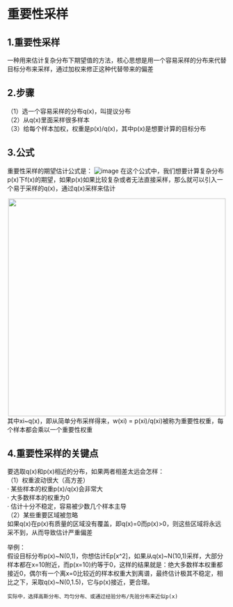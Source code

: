 # 重要性采样   

## 1.重要性采样  

  一种用来估计复杂分布下期望值的方法，核心思想是用一个容易采样的分布来代替目标分布来采样，通过加权来修正这种代替带来的偏差  

## 2.步骤
（1）选一个容易采样的分布q(x)，叫提议分布  
（2）从q(x)里面采样很多样本  
（3）给每个样本加权，权重是p(x)/q(x)，其中p(x)是想要计算的目标分布  
## 3.公式
重要性采样的期望估计公式是：
![image](https://github.com/user-attachments/assets/c35797c7-8ce1-4f66-ad57-9425429aac65)
在这个公式中，我们想要计算复杂分布p(x)下f(x)的期望，如果p(x)如果比较复杂或者无法直接采样，那么就可以引入一个易于采样的q(x)，通过q(x)采样来估计  
<div align=center>
  <img src="https://github.com/user-attachments/assets/6d56741e-a9e7-4f21-a244-0773d34c61c3" width="500" />
</div>
其中xi~q(x)，即从简单分布采样得来，w(xi) = p(xi)/q(xi)被称为重要性权重，每个样本都会乘以一个重要性权重  

## 4.重要性采样的关键点  
要选取q(x)和p(x)相近的分布，如果两者相差太远会怎样：  
（1）权重波动很大（高方差）  
· 某些样本的权重p(x)/q(x)会非常大  
· 大多数样本的权重为0  
· 估计十分不稳定，容易被少数几个样本主导  
（2）某些重要区域被忽略  
如果q(x)在p(x)有质量的区域没有覆盖，即q(x)=0而p(x)>0，则这些区域将永远采不到，从而导致估计严重偏差  

  举例：  
  假设目标分布p(x)~N(0,1)，你想估计Ep[x^2]，如果从q(x)~N(10,1)采样，大部分样本都在x=10附近，而p(x=10)约等于0，这样的结果就是：绝大多数样本权重都接近0，偶尔有一个离x=0比较近的样本权重大到离谱，最终估计极其不稳定，相比之下，采取q(x)~N(0,1.5)，它与p(x)接近，更合理。  

    实际中，选择高斯分布、均匀分布、或通过经验分布/先验分布来近似p(x)
